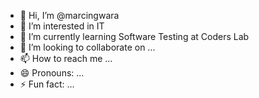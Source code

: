 - 👋 Hi, I’m @marcingwara
- 👀 I’m interested in IT
- 🌱 I’m currently learning Software Testing at Coders Lab
- 💞️ I’m looking to collaborate on ...
- 📫 How to reach me ...
- 😄 Pronouns: ...
- ⚡ Fun fact: ...

<!---
Moj pierwszy wpis ;)
--->
